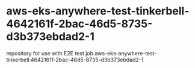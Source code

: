 # aws-eks-anywhere-test-tinkerbell-4642161f-2bac-46d5-8735-d3b373ebdad2-1
repository for use with E2E test job aws-eks-anywhere-test-tinkerbell:4642161f-2bac-46d5-8735-d3b373ebdad2-1
